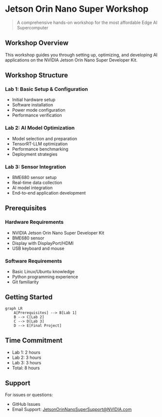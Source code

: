 # Jetson Orin Nano Super Workshop

> A comprehensive hands-on workshop for the most affordable Edge AI Supercomputer

## Workshop Overview

This workshop guides you through setting up, optimizing, and developing AI applications on the NVIDIA Jetson Orin Nano Super Developer Kit.

## Workshop Structure

### Lab 1: Basic Setup & Configuration
- Initial hardware setup
- Software installation
- Power mode configuration
- Performance verification

### Lab 2: AI Model Optimization
- Model selection and preparation
- TensorRT-LLM optimization
- Performance benchmarking
- Deployment strategies

### Lab 3: Sensor Integration
- BME680 sensor setup
- Real-time data collection
- AI model integration
- End-to-end application development

## Prerequisites

### Hardware Requirements
- NVIDIA Jetson Orin Nano Super Developer Kit
- BME680 sensor
- Display with DisplayPort/HDMI
- USB keyboard and mouse

### Software Requirements
- Basic Linux/Ubuntu knowledge
- Python programming experience
- Git familiarity

## Getting Started

```mermaid
graph LR
    A[Prerequisites] --> B[Lab 1]
    B --> C[Lab 2]
    C --> D[Lab 3]
    D --> E[Final Project]
```

## Time Commitment

- Lab 1: 2 hours
- Lab 2: 3 hours
- Lab 3: 3 hours
- Total: 8 hours

## Support

For issues or questions:
- GitHub Issues
- Email Support: JetsonOrinNanoSuperSupport@NVIDIA.com
